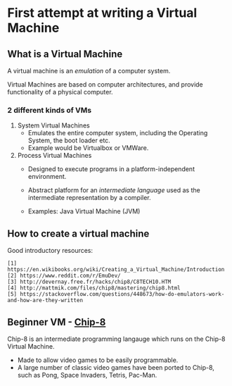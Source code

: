 # First attempt at writing a Virtual Machine

## What is a Virtual Machine

A virtual machine is an *emulation* of a computer system.

Virtual Machines are based on computer architectures, and provide functionality of a physical computer.

### 2 different kinds of VMs

1. System Virtual Machines
	- Emulates the entire computer system, including the Operating System, the boot loader etc.
	- Example would be Virtualbox or VMWare.
2. Process Virtual Machines
	- Designed to execute programs in a platform-independent environment.
	- Abstract platform for an *intermediate language* used as the intermediate representation
	  by a compiler.

	- Examples: Java Virtual Machine (JVM)

## How to create a virtual machine

Good introductory resources:

	[1] https://en.wikibooks.org/wiki/Creating_a_Virtual_Machine/Introduction
	[2] https://www.reddit.com/r/EmuDev/
	[3] http://devernay.free.fr/hacks/chip8/C8TECH10.HTM
	[4] http://mattmik.com/files/chip8/mastering/chip8.html
	[5] https://stackoverflow.com/questions/448673/how-do-emulators-work-and-how-are-they-written

## Beginner VM - [Chip-8](https://en.wikipedia.org/wiki/CHIP-8)

Chip-8 is an intermediate programming langauge which runs on the Chip-8 Virtual Machine.

- Made to allow video games to be easily programmable.
- A large number of classic video games have been ported to Chip-8, such as Pong, Space Invaders, Tetris, Pac-Man.